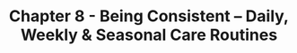 ---
layout: chapter        # <‑‑ use the new chapter layout
title: "Chapter 8 - Being Consistent – Daily, Weekly & Seasonal Care Routines"
weight: 7              # field used for sorting in chapters.md
quiz_id: ch7           # tells the layout which quiz to pull
---
